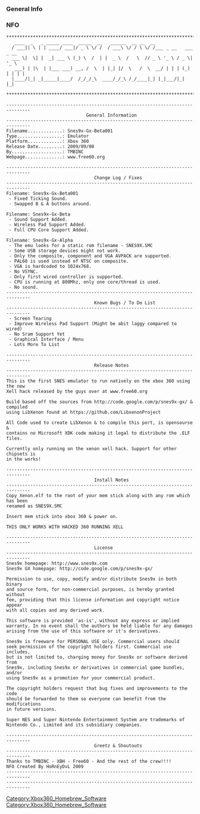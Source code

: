 ### General Info

### NFO

    *******************************************************************************
       ____  _   _ _____ ____  _____  __   ______  __ __  __
      / ___|| \ | | ____/ ___|/ _ \ \/ /  / ___\ \/ / \ \/ /___ _ __   ___  _ __
      ___ \|  \| |  _| ___ \ (_) \  /  | |  _ \  /   \  // _ \ '_ \ / _ \| '_ \
       ___) | |\  | |___ ___) __, /  \  | |_| |/  \   /  \  __/ | | | (_) | | | |
      |____/|_| _|_____|____/  /_/_/_\  ____/_/_\ /_/____|_| |_|___/|_| |_|

    *******************************************************************************

    -------------------------------------------------------------------------------
                                  General Information
    -------------------------------------------------------------------------------
    Filename.............: Snes9x-Gx-Beta001
    Type.................: Emulator
    Platform.............: Xbox 360
    Release Date.........: 2009/09/08
    By...................: TMBINC
    Webpage..............: www.free60.org

    -------------------------------------------------------------------------------
                                     Change Log / Fixes
    -------------------------------------------------------------------------------
    Filename: Snes9x-Gx-Beta001
     - Fixed Ticking Sound.
     - Swapped B & A buttons around.

    Filename: Snes9x-Gx-Beta
     - Sound Support Added.
     - Wireless Pad Support Added.
     - Full CPU Core Support Added.

    Filename: Snes9x-Gx-Alpha
     - The emu looks for a static rom filename - SNES9X.SMC
     - Some USB storage devices might not work.
     - Only the composite, component and VGA AVPACK are supported.
     - PAL60 is used instead of NTSC on composite.
     - VGA is hardcoded to 1024x768.
     - No VSYNC.
     - Only first wired controller is supported.
     - CPU is running at 800Mhz, only one core/thread is used.
     - No sound.
    -------------------------------------------------------------------------------
                                     Known Bugs / To Do List
    -------------------------------------------------------------------------------
     - Screen Tearing
     - Improve Wireless Pad Support (Might be abit laggy compared to wired)
     - No Sram Support Yet
     - Graphical Interface / Menu
     - Lots More To List

    -------------------------------------------------------------------------------
                                     Release Notes
    -------------------------------------------------------------------------------
    This is the first SNES emulator to run natively on the xbox 360 using the new
    Xell hack released by the guys over at www.free60.org

    Build based off the sources from http://code.google.com/p/snes9x-gx/ & compiled
    using LibXenon found at https://github.com/LibxenonProject

    All Code used to create LibXenon & to compile this port, is opensourse &
    contains no Microsoft XDK code making it legal to distribute the .ELF files.

    Currently only running on the xenon xell hack. Support for other chipsets is
    in the works!

    -------------------------------------------------------------------------------
                                     Install Notes
    -------------------------------------------------------------------------------
    Copy Xenon.elf to the root of your mem stick along with any rom which has been
    renamed as SNES9X.SMC

    Insert mem stick into xbox 360 & power on.

    THIS ONLY WORKS WITH HACKED 360 RUNNING XELL

    -------------------------------------------------------------------------------
                                     License
    -------------------------------------------------------------------------------
    Snes9x homepage: http://www.snes9x.com
    Snes9x GX homepage: http://code.google.com/p/snes9x-gx/

    Permission to use, copy, modify and/or distribute Snes9x in both binary
    and source form, for non-commercial purposes, is hereby granted without
    fee, providing that this license information and copyright notice appear
    with all copies and any derived work.

    This software is provided 'as-is', without any express or implied
    warranty. In no event shall the authors be held liable for any damages
    arising from the use of this software or it's derivatives.

    Snes9x is freeware for PERSONAL USE only. Commercial users should
    seek permission of the copyright holders first. Commercial use includes,
    but is not limited to, charging money for Snes9x or software derived from
    Snes9x, including Snes9x or derivatives in commercial game bundles, and/or
    using Snes9x as a promotion for your commercial product.

    The copyright holders request that bug fixes and improvements to the code
    should be forwarded to them so everyone can benefit from the modifications
    in future versions.

    Super NES and Super Nintendo Entertainment System are trademarks of
    Nintendo Co., Limited and its subsidiary companies.

    -------------------------------------------------------------------------------
                                     Greetz & Shoutouts
    -------------------------------------------------------------------------------
    Thanks to TMBINC - XBH - Free60 - And the rest of the crew!!!!
    NFO Created By HoRnEyDvL 2009
    -------------------------------------------------------------------------------
    -------------------------------------------------------------------------------

[Category:Xbox360_Homebrew_Software](Category:Xbox360_Homebrew_Software "wikilink")
[Category:Xbox360_Homebrew_Software](Category:Xbox360_Homebrew_Software "wikilink")